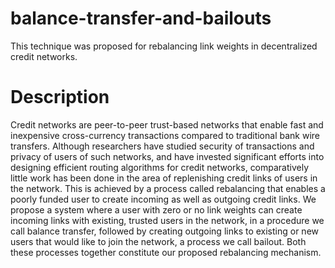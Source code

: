 # balance-transfer-and-bailouts
This technique was proposed for rebalancing link weights in decentralized credit networks.

# Description
Credit networks are peer-to-peer trust-based networks that enable fast and
inexpensive cross-currency transactions compared to traditional
bank wire transfers. Although researchers have studied security
of transactions and privacy of users of such networks, and
have invested significant efforts into designing efficient routing
algorithms for credit networks, comparatively little work has
been done in the area of replenishing credit links of users in
the network. This is achieved by a process called rebalancing
that enables a poorly funded user to create incoming as well as
outgoing credit links. We propose a system where a user with
zero or no link weights can create incoming links with existing,
trusted users in the network, in a procedure we call balance
transfer, followed by creating outgoing links to existing or new
users that would like to join the network, a process we call
bailout. Both these processes together constitute our proposed
rebalancing mechanism.
